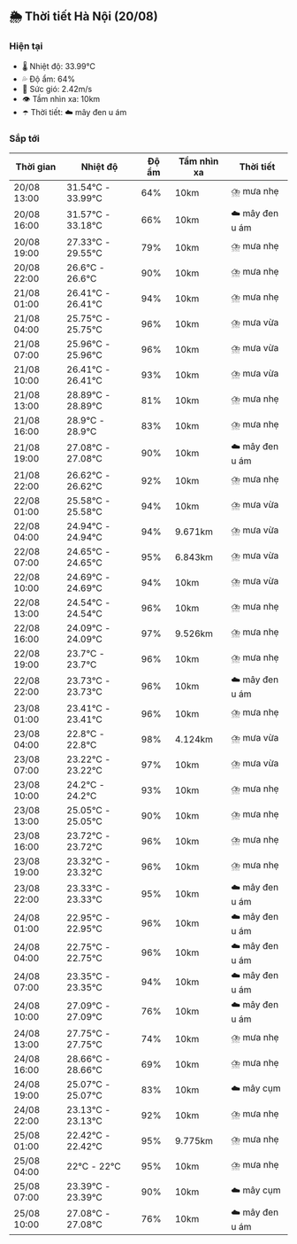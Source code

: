 ## 🌦️ Thời tiết Hà Nội (20/08)

### Hiện tại

- 🌡️ Nhiệt độ: 33.99℃
- 💦 Độ ẩm: 64%
- 💨 Sức gió: 2.42m/s
- 👁️ Tầm nhìn xa: 10km
- ☂️ Thời tiết: ☁️ mây đen u ám

### Sắp tới

| Thời gian | Nhiệt độ | Độ ẩm | Tầm nhìn xa | Thời tiết |
| --- | --- | --- | --- | --- |
| 20/08 13:00 | 31.54℃ - 33.99℃ | 64% | 10km | ⛈️ mưa nhẹ |
| 20/08 16:00 | 31.57℃ - 33.18℃ | 66% | 10km | ☁️ mây đen u ám |
| 20/08 19:00 | 27.33℃ - 29.55℃ | 79% | 10km | ⛈️ mưa nhẹ |
| 20/08 22:00 | 26.6℃ - 26.6℃ | 90% | 10km | ⛈️ mưa nhẹ |
| 21/08 01:00 | 26.41℃ - 26.41℃ | 94% | 10km | ⛈️ mưa nhẹ |
| 21/08 04:00 | 25.75℃ - 25.75℃ | 96% | 10km | ⛈️ mưa vừa |
| 21/08 07:00 | 25.96℃ - 25.96℃ | 96% | 10km | ⛈️ mưa vừa |
| 21/08 10:00 | 26.41℃ - 26.41℃ | 93% | 10km | ⛈️ mưa vừa |
| 21/08 13:00 | 28.89℃ - 28.89℃ | 81% | 10km | ⛈️ mưa nhẹ |
| 21/08 16:00 | 28.9℃ - 28.9℃ | 83% | 10km | ⛈️ mưa nhẹ |
| 21/08 19:00 | 27.08℃ - 27.08℃ | 90% | 10km | ☁️ mây đen u ám |
| 21/08 22:00 | 26.62℃ - 26.62℃ | 92% | 10km | ⛈️ mưa nhẹ |
| 22/08 01:00 | 25.58℃ - 25.58℃ | 94% | 10km | ⛈️ mưa vừa |
| 22/08 04:00 | 24.94℃ - 24.94℃ | 94% | 9.671km | ⛈️ mưa vừa |
| 22/08 07:00 | 24.65℃ - 24.65℃ | 95% | 6.843km | ⛈️ mưa vừa |
| 22/08 10:00 | 24.69℃ - 24.69℃ | 94% | 10km | ⛈️ mưa vừa |
| 22/08 13:00 | 24.54℃ - 24.54℃ | 96% | 10km | ⛈️ mưa nhẹ |
| 22/08 16:00 | 24.09℃ - 24.09℃ | 97% | 9.526km | ⛈️ mưa nhẹ |
| 22/08 19:00 | 23.7℃ - 23.7℃ | 96% | 10km | ⛈️ mưa nhẹ |
| 22/08 22:00 | 23.73℃ - 23.73℃ | 96% | 10km | ☁️ mây đen u ám |
| 23/08 01:00 | 23.41℃ - 23.41℃ | 96% | 10km | ⛈️ mưa nhẹ |
| 23/08 04:00 | 22.8℃ - 22.8℃ | 98% | 4.124km | ⛈️ mưa vừa |
| 23/08 07:00 | 23.22℃ - 23.22℃ | 97% | 10km | ⛈️ mưa vừa |
| 23/08 10:00 | 24.2℃ - 24.2℃ | 93% | 10km | ⛈️ mưa nhẹ |
| 23/08 13:00 | 25.05℃ - 25.05℃ | 90% | 10km | ⛈️ mưa nhẹ |
| 23/08 16:00 | 23.72℃ - 23.72℃ | 96% | 10km | ⛈️ mưa nhẹ |
| 23/08 19:00 | 23.32℃ - 23.32℃ | 96% | 10km | ⛈️ mưa nhẹ |
| 23/08 22:00 | 23.33℃ - 23.33℃ | 95% | 10km | ☁️ mây đen u ám |
| 24/08 01:00 | 22.95℃ - 22.95℃ | 96% | 10km | ☁️ mây đen u ám |
| 24/08 04:00 | 22.75℃ - 22.75℃ | 96% | 10km | ☁️ mây đen u ám |
| 24/08 07:00 | 23.35℃ - 23.35℃ | 94% | 10km | ☁️ mây đen u ám |
| 24/08 10:00 | 27.09℃ - 27.09℃ | 76% | 10km | ☁️ mây đen u ám |
| 24/08 13:00 | 27.75℃ - 27.75℃ | 74% | 10km | ⛈️ mưa nhẹ |
| 24/08 16:00 | 28.66℃ - 28.66℃ | 69% | 10km | ⛈️ mưa nhẹ |
| 24/08 19:00 | 25.07℃ - 25.07℃ | 83% | 10km | ☁️ mây cụm |
| 24/08 22:00 | 23.13℃ - 23.13℃ | 92% | 10km | ⛈️ mưa nhẹ |
| 25/08 01:00 | 22.42℃ - 22.42℃ | 95% | 9.775km | ⛈️ mưa nhẹ |
| 25/08 04:00 | 22℃ - 22℃ | 95% | 10km | ⛈️ mưa nhẹ |
| 25/08 07:00 | 23.39℃ - 23.39℃ | 90% | 10km | ☁️ mây cụm |
| 25/08 10:00 | 27.08℃ - 27.08℃ | 76% | 10km | ☁️ mây đen u ám |
